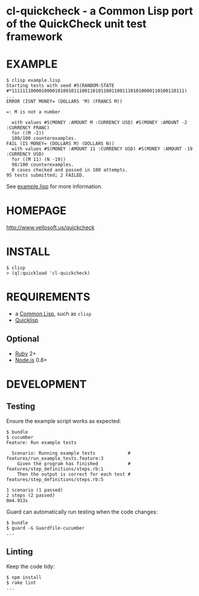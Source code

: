 # cl-quickcheck - a Common Lisp port of the QuickCheck unit test framework

# EXAMPLE

```
$ clisp example.lisp 
Starting tests with seed #S(RANDOM-STATE #*1111111000010000101001011100110101100110011101010000110100110111)
...
ERROR (ISNT MONEY= (DOLLARS 'M) (FRANCS M))

=: M is not a number

  with values #S(MONEY :AMOUNT M :CURRENCY USD) #S(MONEY :AMOUNT -2 :CURRENCY FRANC)
  for ((M -2))
  100/100 counterexamples.
FAIL (IS MONEY= (DOLLARS M) (DOLLARS N))
  with values #S(MONEY :AMOUNT 11 :CURRENCY USD) #S(MONEY :AMOUNT -19 :CURRENCY USD)
  for ((M 11) (N -19))
  98/100 counterexamples.
  0 cases checked and passed in 100 attempts.
95 tests submitted; 2 FAILED.
```

See [example.lisp](https://github.com/mcandre/cl-quickcheck/blob/master/example.lisp) for more information.

# HOMEPAGE

http://www.yellosoft.us/quickcheck

# INSTALL

```
$ clisp
> (ql:quickload 'cl-quickcheck)
```

# REQUIREMENTS

* a [Common Lisp](http://www.cliki.net/Common%20Lisp%20implementation), such as `clisp`
* [Quicklisp](http://www.quicklisp.org/)

## Optional

* [Ruby](https://www.ruby-lang.org/) 2+
* [Node.js](http://nodejs.org/) 0.8+

# DEVELOPMENT

## Testing

Ensure the example script works as expected:

```
$ bundle
$ cucumber
Feature: Run example tests

  Scenario: Running example tests            # features/run_example_tests.feature:3
    Given the program has finished           # features/step_definitions/steps.rb:1
    Then the output is correct for each test # features/step_definitions/steps.rb:5

1 scenario (1 passed)
2 steps (2 passed)
0m4.913s
```

Guard can automatically run testing when the code changes:

```
$ bundle
$ guard -G Guardfile-cucumber
...
```

## Linting

Keep the code tidy:

```
$ npm install
$ rake lint
...
```
